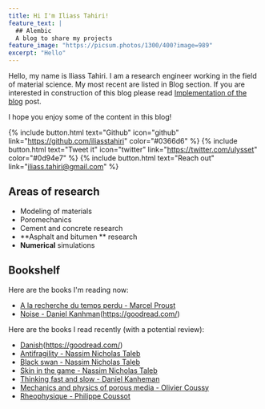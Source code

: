 ```yaml
---
title: Hi I'm Iliass Tahiri!
feature_text: |
  ## Alembic
  A blog to share my projects
feature_image: "https://picsum.photos/1300/400?image=989"
excerpt: "Hello"
---
```



Hello, my name is Iliass Tahiri. I am a research engineer working in the field of material science. My most recent are listed in Blog section. If you are interested in construction of this blog please read [Implementation of the blog]() post.

I hope you enjoy some of the content in this blog!

{% include button.html text="Github" icon="github" link="https://github.com/iliasstahiri" color="#0366d6" %} {% include button.html text="Tweet it" icon="twitter" link="https://twitter.com/ulysset" color="#0d94e7" %} {% include button.html text="Reach out" link="iliass.tahiri@gmail.com" %}

## Areas of research

- Modeling of materials
- Poromechanics
- Cement and concrete research
- **Asphalt and bitumen ** research
- **Numerical** simulations

## Bookshelf

Here are the books I'm reading now:

- [A la recherche du temps perdu -  Marcel Proust](https://goodread.com/)
- [Noise - Daniel Kanhman](https://www.karateca.org/)(https://goodread.com/)

Here are the books I read recently (with a potential review):

- [Danish](https://case2111.github.io/)(https://goodread.com/)
- [Antifragility - Nassim Nicholas Taleb](https://goodread.com/)
- [Black swan - Nassim Nicholas Taleb](https://goodread.com/)
- [Skin in the game - Nassim Nicholas Taleb](https://goodread.com/)
- [Thinking fast and slow - Daniel Kanheman](https://goodread.com/)
- [Mechanics and physics of porous media -  Olivier Coussy](https://goodread.com/)
- [Rheophysique -  Philippe Coussot](https://goodread.com/)
